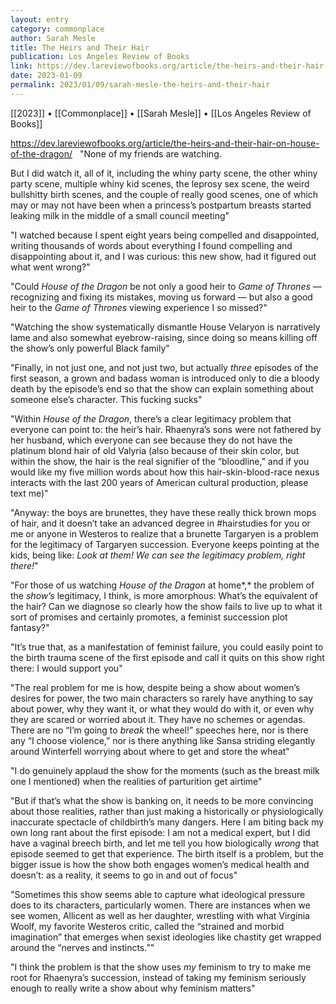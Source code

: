 ```yaml
---
layout: entry
category: commonplace
author: Sarah Mesle
title: The Heirs and Their Hair
publication: Los Angeles Review of Books
link: https://dev.lareviewofbooks.org/article/the-heirs-and-their-hair-on-house-of-the-dragon/
date: 2023-01-09
permalink: 2023/01/09/sarah-mesle-the-heirs-and-their-hair
---
```


[[2023]] • [[Commonplace]] • [[Sarah Mesle]] • [[Los Angeles Review of Books]]

https://dev.lareviewofbooks.org/article/the-heirs-and-their-hair-on-house-of-the-dragon/
 
"None of my friends are watching.

But I did watch it, all of it, including the whiny party scene, the other whiny party scene, multiple whiny kid scenes, the leprosy sex scene, the weird bullshitty birth scenes, and the couple of really good scenes, one of which may or may not have been when a princess’s postpartum breasts started leaking milk in the middle of a small council meeting"

"I watched because I spent eight years being compelled and disappointed, writing thousands of words about everything I found compelling and disappointing about it, and I was curious: this new show, had it figured out what went wrong?"

"Could *House of the Dragon* be not only a good heir to *Game of Thrones* — recognizing and fixing its mistakes, moving us forward — but also a good heir to the *Game of Thrones* viewing experience I so missed?"

"Watching the show systematically dismantle House Velaryon is narratively lame and also somewhat eyebrow-raising, since doing so means killing off the show’s only powerful Black family"

"Finally, in not just one, and not just two, but actually *three* episodes of the first season, a grown and badass woman is introduced only to die a bloody death by the episode’s end so that the show can explain something about someone else’s character. This fucking sucks"

"Within *House of the Dragon*, there’s a clear legitimacy problem that everyone can point to: the heir’s hair. Rhaenyra’s sons were not fathered by her husband, which everyone can see because they do not have the platinum blond hair of old Valyria (also because of their skin color, but within the show, the hair is the real signifier of the “bloodline,” and if you would like my five million words about how this hair-skin-blood-race nexus interacts with the last 200 years of American cultural production, please text me)"

"Anyway: the boys are brunettes, they have these really thick brown mops of hair, and it doesn’t take an advanced degree in #hairstudies for you or me or anyone in Westeros to realize that a brunette Targaryen is a problem for the legitimacy of Targaryen succession. Everyone keeps pointing at the kids, being like: *Look at them! We can see the legitimacy problem, right there!*"

"For those of us watching *House of the Dragon* at home*,* the problem of the *show’s* legitimacy, I think, is more amorphous: What’s the equivalent of the hair? Can we diagnose so clearly how the show fails to live up to what it sort of promises and certainly promotes, a feminist succession plot fantasy?"

"It’s true that, as a manifestation of feminist failure, you could easily point to the birth trauma scene of the first episode and call it quits on this show right there: I would support you"

"The real problem for me is how, despite being a show about women’s desires for power, the two main characters so rarely have anything to say about power, why they want it, or what they would do with it, or even why they are scared or worried about it. They have no schemes or agendas. There are no “I’m going to *break* the wheel!” speeches here, nor is there any “I choose violence,” nor is there anything like Sansa striding elegantly around Winterfell worrying about where to get and store the wheat"

"I do genuinely applaud the show for the moments (such as the breast milk one I mentioned) when the realities of parturition get airtime"

"But if that’s what the show is banking on, it needs to be more convincing about those realities, rather than just making a historically or physiologically inaccurate spectacle of childbirth’s many dangers. Here I am biting back my own long rant about the first episode: I am not a medical expert, but I did have a vaginal breech birth, and let me tell you how biologically *wrong* that episode seemed to get that experience. The birth itself is a problem, but the bigger issue is how the show both engages women’s medical health and doesn’t: as a reality, it seems to go in and out of focus"

"Sometimes this show seems able to capture what ideological pressure does to its characters, particularly women. There are instances when we see women, Allicent as well as her daughter, wrestling with what Virginia Woolf, my favorite Westeros critic, called the “strained and morbid imagination” that emerges when sexist ideologies like chastity get wrapped around the “nerves and instincts.”"

"I think the problem is that the show uses *my* feminism to try to make me root for Rhaenyra’s succession, instead of taking my feminism seriously enough to really write a show about why feminism matters"
